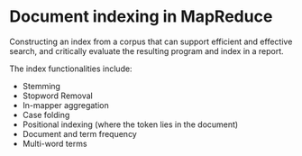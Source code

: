 # Document indexing in MapReduce

Constructing an index from a corpus that can support efficient and effective search, and critically evaluate the resulting program and index in a report.

The index functionalities include:
- Stemming
- Stopword Removal
- In-mapper aggregation
- Case folding
- Positional indexing (where the token lies in the document)
- Document and term frequency
- Multi-word terms
